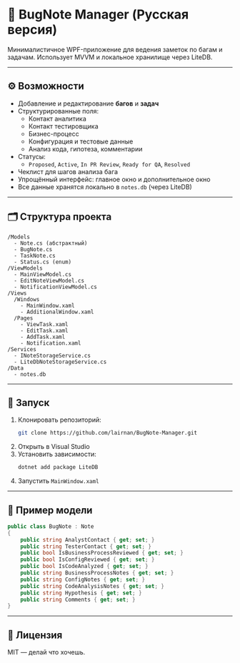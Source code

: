 # 🐞 BugNote Manager (Русская версия)

Минималистичное WPF-приложение для ведения заметок по багам и задачам. Использует MVVM и локальное хранилище через LiteDB.

---

## ⚙️ Возможности

- Добавление и редактирование **багов** и **задач**
- Структурированные поля:
  - Контакт аналитика
  - Контакт тестировщика
  - Бизнес-процесс
  - Конфигурация и тестовые данные
  - Анализ кода, гипотеза, комментарии
- Статусы:
  - `Proposed`, `Active`, `In PR Review`, `Ready for QA`, `Resolved`
- Чеклист для шагов анализа бага
- Упрощённый интерфейс: главное окно и дополнительное окно
- Все данные хранятся локально в `notes.db` (через LiteDB)

---

## 🗂️ Структура проекта

```
/Models
  - Note.cs (абстрактный)
  - BugNote.cs
  - TaskNote.cs
  - Status.cs (enum)
/ViewModels
  - MainViewModel.cs
  - EditNoteViewModel.cs
  - NotificationViewModel.cs
/Views
  /Windows
    - MainWindow.xaml
    - AdditionalWindow.xaml
  /Pages
    - ViewTask.xaml
    - EditTask.xaml
    - AddTask.xaml
    - Notification.xaml
/Services
  - INoteStorageService.cs
  - LiteDbNoteStorageService.cs
/Data
  - notes.db
```

---

## 🚀 Запуск

1. Клонировать репозиторий:
   ```bash
   git clone https://github.com/lairnan/BugNote-Manager.git
   ```
2. Открыть в Visual Studio
3. Установить зависимости:
   ```bash
   dotnet add package LiteDB
   ```
4. Запустить `MainWindow.xaml`

---

## 📄 Пример модели

```csharp
public class BugNote : Note
{
    public string AnalystContact { get; set; }
    public string TesterContact { get; set; }
    public bool IsBusinessProcessReviewed { get; set; }
    public bool IsConfigReviewed { get; set; }
    public bool IsCodeAnalyzed { get; set; }
    public string BusinessProcessNotes { get; set; }
    public string ConfigNotes { get; set; }
    public string CodeAnalysisNotes { get; set; }
    public string Hypothesis { get; set; }
    public string Comments { get; set; }
}
```

---

## 📃 Лицензия

MIT — делай что хочешь.
